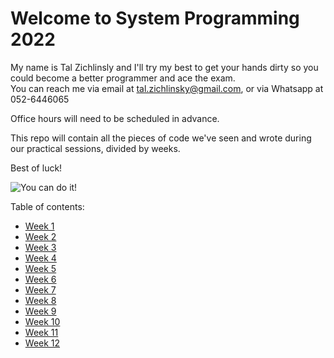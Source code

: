 # Welcome to System Programming 2022

My name is Tal Zichlinsly and I'll try my best to get your hands dirty so you could become a better programmer and ace the exam.  
You can reach me via email at tal.zichlinsky@gmail.com, or via Whatsapp at 052-6446065

Office hours will need to be scheduled in advance.

This repo will contain all the pieces of code we've seen and wrote during our practical sessions, divided by weeks.


Best of luck!

![You can do it!](https://thumbs.gfycat.com/FirsthandWeepyAzurewingedmagpie-max-1mb.gif)
 
Table of contents:

* [Week 1](1-basics/)
* [Week 2](2-classes/)
* [Week 3](3-ptr-ref/)
* [Week 4](4-operator-overloading/)
* [Week 5](5-copy/)
* [Week 6](6-inheritance/)
* [Week 7](7-bash/)
* [Week 8](8-advanced-bash/)
* [Week 9](9-templates/)
* [Week 10](10-iterators/)
* [Week 11](11-casting/)
* [Week 12](12-algorithms/)
